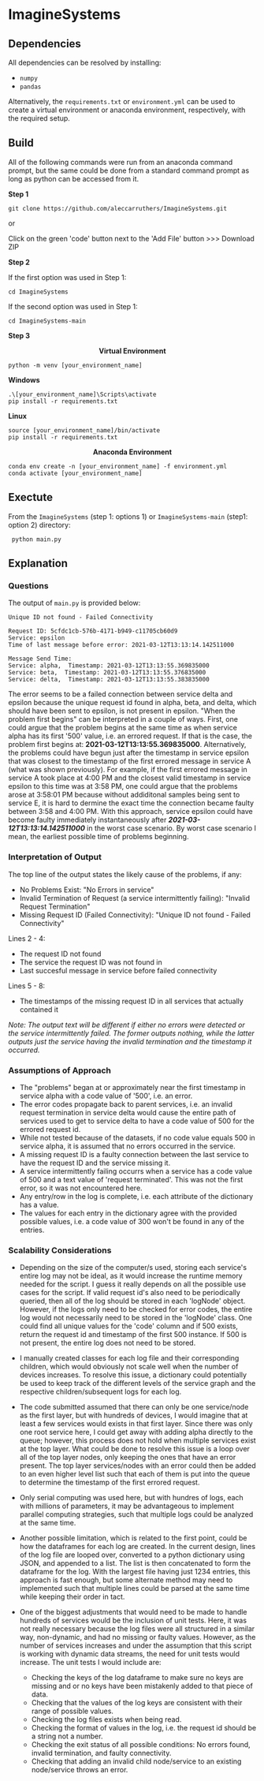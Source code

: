 # ImagineSystems

## Dependencies

All dependencies can be resolved by installing:

- ```numpy``` 
- ```pandas```

Alternatively, the ```requirements.txt``` or ```environment.yml``` can be used to create a virtual environment or anaconda environment, respectively, with the required setup.

## Build

All of the following commands were run from an anaconda command prompt, but the same could be done from a standard command prompt as long as python can be accessed from it. 

**Step 1**

```git clone https://github.com/aleccarruthers/ImagineSystems.git```
   
   or
    
   Click on the green 'code' button next to the 'Add File' button >>> Download ZIP

**Step 2**

If the first option was used in Step 1:

```cd ImagineSystems```   

If the second option was used in Step 1:

```cd ImagineSystems-main```

**Step 3**
<p align="center">
  <b>Virtual Environment</b><br>
</p>
 
 ```python -m venv [your_environment_name]```
 
 **Windows**
 
 ```
 .\[your_environment_name]\Scripts\activate
 pip install -r requirements.txt
 ```
 
 **Linux**
 
 ```
 source [your_environment_name]/bin/activate
 pip install -r requirements.txt
 ```
 
 <p align="center">
  <b>Anaconda Environment</b><br>
</p>
 
 ```
 conda env create -n [your_environment_name] -f environment.yml
 conda activate [your_environment_name]
 ```
 
 ## Exectute

From the ```ImagineSystems``` (step 1: options 1) or ```ImagineSystems-main``` (step1: option 2) directory:

``` python main.py```

 ## Explanation
 
 
 ### Questions
The output of ```main.py``` is provided below:

```
Unique ID not found - Failed Connectivity

Request ID: 5cfdc1cb-576b-4171-b949-c11705cb60d9
Service: epsilon
Time of last message before error: 2021-03-12T13:13:14.142511000

Message Send Time:
Service: alpha,  Timestamp: 2021-03-12T13:13:55.369835000
Service: beta,  Timestamp: 2021-03-12T13:13:55.376835000
Service: delta,  Timestamp: 2021-03-12T13:13:55.383835000
```

The error seems to be a failed connection between service delta and epsilon because the unique request id found in alpha, beta, and delta, which should have been sent to epsilon, is not present in epsilon. "When the problem first begins" can be interpreted in a couple of ways. First, one could argue that the problem begins at the same time as when service alpha has its first '500' value, i.e. an errored request. If that is the case, the problem first begins at: **2021-03-12T13:13:55.369835000**. Alternatively, the problems could have begun just after the timestamp in service epsilon that was closest to the timestamp of the first errored message in service A (what was shown previously). For example, if the first errored message in service A took place at 4:00 PM and the closest valid timestamp in service epsilon to this time was at 3:58 PM, one could argue that the problems arose at 3:58:01 PM because without addiditonal samples being sent to service E, it is hard to dermine the exact time the connection became faulty between 3:58 and 4:00 PM. With this approach, service epsilon could have become faulty immediately instantaneously after ***2021-03-12T13:13:14.142511000*** in the worst case scenario. By worst case scenario I mean, the earliest possible time of problems beginning.


### Interpretation of Output

The top line of the output states the likely cause of the problems, if any:
- No Problems Exist: "No Errors in service"
- Invalid Termination of Request (a service intermittently
failing): "Invalid Request Termination"
- Missing Request ID (Failed Connectivity): "Unique ID not found - Failed Connectivity"

Lines 2 - 4:
- The request ID not found
- The service the request ID was not found in
- Last succesful message in service before failed connectivity

Lines 5 - 8:
- The timestamps of the missing request ID in all services that actually contained it

*Note: The output text will be different if either no errors were detected or the service intermittently failed. The former outputs nothing, while the latter outputs just the service having the invalid termination and the timestamp it occurred.*


### Assumptions of Approach

- The "problems" began at or approximately near the first timestamp in service alpha with a code value of '500', i.e. an error.
- The error codes propagate back to parent services, i.e. an invalid request termination in service delta would cause the entire path of services used to get to service delta to have a code value of 500 for the errored request id. 
- While not tested because of the datasets, if no code value equals 500 in service alpha, it is assumed that no errors occurred in the service.
- A missing request ID is a faulty connection between the last service to have the request ID and the service missing it.
- A service intermittently failing occurrs when a service has a code value of 500 and a text value of 'request terminated'. This was not the first error, so it was not encountered here.
- Any entry/row in the log is complete, i.e. each attribute of the dictionary has a value.
- The values for each entry in the dictionary agree with the provided possible values, i.e. a code value of 300 won't be found in any of the entries.


### Scalability Considerations

- Depending on the size of the computer/s used, storing each service's entire log may not be ideal, as it would increase the runtime memory needed for the script. I guess it really depends on all the possible use cases for the script. If valid request id's also need to be periodically queried, then all of the log should be stored in each 'logNode' object. However, if the logs only need to be checked for error codes, the entire log would not necessarily need to be stored in the 'logNode' class. One could find all unique values for the 'code' column and if 500 exists, return the request id and timestamp of the first 500 instance. If 500 is not present, the entire log does not need to be stored.
- I manually created classes for each log file and their corresponding children, which would obviously not scale well when the number of devices increases. To resolve this issue, a dictionary could potentially be used to keep track of the different levels of the service graph and the respective children/subsequent logs for each log.
- The code submitted assumed that there can only be one service/node as the first layer, but with hundreds of devices, I would imagine that at least a few services would exists in that first layer. Since there was only one root service here, I could get away with adding alpha directly to the queue; however, this process does not hold when multiple services exist at the top layer. What could be done to resolve this issue is a loop over all of the top layer nodes, only keeping the ones that have an error present. The top layer services/nodes with an error could then be added to an even higher level list such that each of them is put into the queue to determine the timestamp of the first errored request.
- Only serial computing was used here, but with hundres of logs, each with millions of parameters, it may be advantageous to implement parallel computing strategies, such that multiple logs could be analyzed at the same time.
- Another possible limitation, which is related to the first point, could be how the dataframes for each log are created. In the current design, lines of the log file are looped over, converted to a python dictionary using JSON, and appended to a list. The list is then concatenated to form the dataframe for the log. With the largest file having just 1234 entries, this approach is fast enough, but some alternate method may need to implemented such that multiple lines could be parsed at the same time while keeping their order in tact. 
- One of the biggest adjustments that would need to be made to handle hundreds of services would be the inclusion of unit tests. Here, it was not really necessary because the log files were all structured in a similar way, non-dynamic, and had no missing or faulty values. However, as the number of services increases and under the assumption that this script is working with dynamic data streams, the need for unit tests would increase. The unit tests I would include are:
   
   - Checking the keys of the log dataframe to make sure no keys are missing and or no keys have been mistakenly added to that piece of data.
  - Checking that the values of the log keys are consistent with their range of possible values.
  - Checking the log files exists when being read.
  - Checking the format of values in the log, i.e. the request id should be a string not a number.
  - Checking the exit status of all possible conditions: No errors found, invalid termination, and faulty connectivity.
  - Checking that adding an invalid child node/service to an existing node/service throws an error.  
